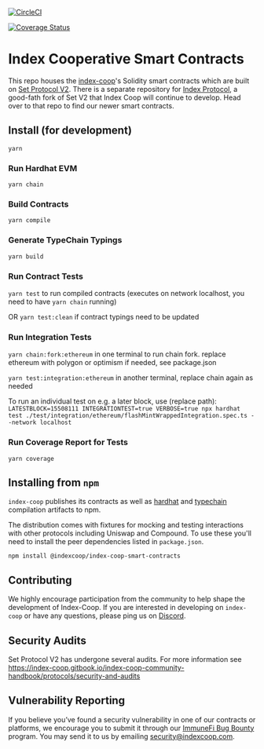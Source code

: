 [![CircleCI](https://dl.circleci.com/status-badge/img/gh/IndexCoop/index-coop-smart-contracts/tree/master.svg?style=svg)](https://dl.circleci.com/status-badge/redirect/gh/IndexCoop/index-coop-smart-contracts/tree/master)

[![Coverage Status](https://coveralls.io/repos/github/IndexCoop/index-coop-smart-contracts/badge.svg)](https://coveralls.io/github/IndexCoop/index-coop-smart-contracts)

# Index Cooperative Smart Contracts

This repo houses the [index-coop][22]'s Solidity smart contracts which are built on [Set Protocol V2][29]. There is a separate repository for [Index Protocol](https://github.com/IndexCoop/index-protocol), a good-fath fork of Set V2 that Index Coop will continue to develop. Head over to that repo to find our newer smart contracts.

[22]: https://www.indexcoop.com/
[29]: https://github.com/SetProtocol/set-protocol-v2

## Install (for development)

```
yarn
```

### Run Hardhat EVM

`yarn chain`

### Build Contracts

`yarn compile`

### Generate TypeChain Typings

`yarn build`

### Run Contract Tests

`yarn test` to run compiled contracts (executes on network localhost, you need to have `yarn chain` running)

OR `yarn test:clean` if contract typings need to be updated

### Run Integration Tests

`yarn chain:fork:ethereum` in one terminal to run chain fork. replace ethereum with polygon or optimism if needed, see package.json

`yarn test:integration:ethereum` in another terminal, replace chain again as needed

To run an individual test on e.g. a later block, use (replace path):
`LATESTBLOCK=15508111 INTEGRATIONTEST=true VERBOSE=true npx hardhat test ./test/integration/ethereum/flashMintWrappedIntegration.spec.ts --network localhost`

### Run Coverage Report for Tests

`yarn coverage`

## Installing from `npm`

`index-coop` publishes its contracts as well as [hardhat][22] and [typechain][23] compilation
artifacts to npm.

The distribution comes with fixtures for mocking and testing interactions with other protocols
including Uniswap and Compound. To use these you'll need to install the peer dependencies listed in `package.json`.

```
npm install @indexcoop/index-coop-smart-contracts
```

[22]: https://www.npmjs.com/package/hardhat
[23]: https://www.npmjs.com/package/typechain

## Contributing
We highly encourage participation from the community to help shape the development of Index-Coop. If you are interested in developing on `index-coop` or have any questions, please ping us on [Discord](https://discord.com/invite/RKZ4S3b).

## Security Audits

Set Protocol V2 has undergone several audits. For more information see https://index-coop.gitbook.io/index-coop-community-handbook/protocols/security-and-audits

## Vulnerability Reporting ##

If you believe you’ve found a security vulnerability in one of our contracts or platforms, we encourage you to submit it through our [ImmuneFi Bug Bounty][32] program.
You may send it to us by emailing [security@indexcoop.com](mailto:security@indexcoop.com).

[32]: https://immunefi.com/bounty/indexcoop/